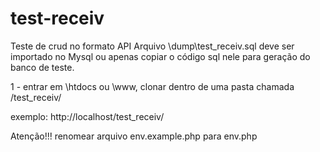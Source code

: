 # test-receiv

Teste de crud no formato API
Arquivo \dump\test_receiv.sql deve ser importado no Mysql ou apenas copiar o código sql nele para
geração do banco de teste.

1 - entrar em \htdocs ou \www, clonar dentro de uma pasta chamada /test_receiv/

exemplo: http://localhost/test_receiv/

Atenção!!!
renomear arquivo env.example.php para env.php




